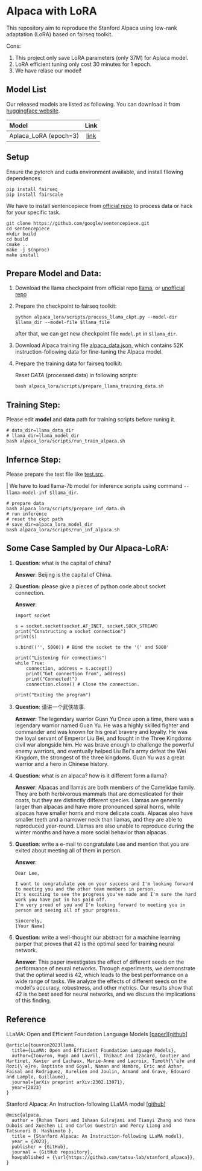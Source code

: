 
# Alpaca with LoRA

This repository aim to reproduce the Stanford Alpaca using low-rank adaptation (LoRA) based on fairseq toolkit. 

Cons:

1. This project only save LoRA parameters (only 37M) for Aplaca model.
2. LoRA efficient tuning only cost 30 minutes for 1 epoch.
3. We have relase our model!


## Model List
Our released models are listed as following. 
You can download it from [huggingface website](https://huggingface.co/dropreg/efficient_alpaca/). 

| Model                 | Link     |
|:----------------------|:--------:|
| Aplaca_LoRA (epoch=3) | [link](https://huggingface.co/dropreg/efficient_alpaca/resolve/main/checkpoint3.pt) |


## Setup
Ensure the pytorch and cuda environment available, and install fllowing dependences:

```
pip install fairseq
pip install fairscale
```

We have to install sentencepiece from [official repo](https://github.com/google/sentencepiece) to process data or hack for your specific task.

```
git clone https://github.com/google/sentencepiece.git 
cd sentencepiece
mkdir build
cd build
cmake ..
make -j $(nproc)
make install
```

## Prepare Model and Data:

1. Download the llama checkpoint from official repo [llama](https://github.com/facebookresearch/llama), or [unofficial repo](https://github.com/shawwn/llama-dl)

2. Prepare the checkpoint to fairseq toolkit:
    ```
    python alpaca_lora/scripts/process_llama_ckpt.py --model-dir $llama_dir --model-file $llama_file
    ```
    after that, we can get new checkpoint file ``model.pt`` in ``$llama_dir``.

3. Download Alpaca training file [alpaca_data.json](https://github.com/tatsu-lab/stanford_alpaca/blob/main/alpaca_data.json), which contains 52K instruction-following data for fine-tuning the Alpaca model.

4. Prepare the training data for fairseq toolkit:

    Reset *DATA* (processed data) in following scripts:
    ```
    bash alpaca_lora/scripts/prepare_llama_training_data.sh
    ```

## Training Step:
Please edit **model** and **data** path for training scripts before runing it.

``` 
# data_dir=llama_data_dir
# llama_dir=llama_model_dir
bash alpaca_lora/scripts/run_train_alpaca.sh
```

## Infernce Step:
Please prepare the test file like [test.src]().

| We have to load llama-7b model for inference scripts using command ```--llama-model-inf $llama_dir```.

```
# prepare data
bash alpaca_lora/scripts/prepare_inf_data.sh
# run inference
# reset the ckpt path 
# save_dir=alpaca_lora_model_dir
bash alpaca_lora/scripts/run_inf_alpaca.sh
```

## Some Case Sampled by Our Alpaca-LoRA:

1. **Question**: what is the capital of china?

    **Answer**: Beijing is the capital of China.

2. **Question**: please give a pieces of python code about socket connection.

    **Answer**: 
    ``` 
    import socket

    s = socket.socket(socket.AF_INET, socket.SOCK_STREAM)
    print("Constructing a socket connection")
    print(s)

    s.bind(('', 5000)) # Bind the socket to the '(' and 5000'

    print("Listening for connections")
    while True:
        connection, address = s.accept()
        print("Got connection from", address)
        print("Connected!")
        connection.close() # Close the connection.

    print("Exiting the program")
    ```

3. **Question**: 请讲一个武侠故事.

    **Answer**:
    The legendary warrior Guan Yu Once upon a time, there was a legendary warrior named Guan Yu. He was a highly skilled fighter and commander and was known for his great bravery and loyalty. He was the loyal servant of Emperor Liu Bei, and fought in the Three Kingdoms civil war alongside him. He was brave enough to challenge the powerful enemy warriors, and eventually helped Liu Bei's army defeat the Wei Kingdom, the strongest of the three kingdoms. Guan Yu was a great warrior and a hero in Chinese history.

4. **Question**: what is an alpaca? how is it different form a llama?

    **Answer**:
    Alpacas and llamas are both members of the Camelidae family. They are both herbivorous mammals that are domesticated for their coats, but they are distinctly different species. Llamas are generally larger than alpacas and have more pronounced spiral horns, while alpacas have smaller horns and more delicate coats. Alpacas also have smaller teeth and a narrower neck than llamas, and they are able to reproduced year-round. Llamas are also unable to reproduce during the winter months and have a more social behavior than alpacas.

5. **Question**: write a e-mail to congratulate Lee and mention that you are exited about meeting all of them in person.

    **Answer**:
    ```
    Dear Lee,

    I want to congratulate you on your success and I'm looking forward to meeting you and the other team members in person. 
    It's exciting to see the progress you've made and I'm sure the hard work you have put in has paid off. 
    I'm very proud of you and I'm looking forward to meeting you in person and seeing all of your progress.

    Sincerely,
    [Your Name]
    ```

5. **Question**: write a well-thought our abstract for a machine learning parper that proves that 42 is the optimal seed for training neural network.

    **Answer**:
    This paper investigates the effect of different seeds on the performance of neural networks. Through experiments, we demonstrate that the optimal seed is 42, which leads to the best performance on a wide range of tasks. We analyze the effects of different seeds on the model's accuracy, robustness, and other metrics. Our results show that 42 is the best seed for neural networks, and we discuss the implications of this finding.


## Reference

LLaMA: Open and Efficient Foundation Language Models \[[paper](https://arxiv.org/abs/2302.13971)\]\[[github](https://github.com/facebookresearch/llama)\]

```
@article{touvron2023llama,
  title={LLaMA: Open and Efficient Foundation Language Models},
  author={Touvron, Hugo and Lavril, Thibaut and Izacard, Gautier and Martinet, Xavier and Lachaux, Marie-Anne and Lacroix, Timoth{\'e}e and Rozi{\`e}re, Baptiste and Goyal, Naman and Hambro, Eric and Azhar, Faisal and Rodriguez, Aurelien and Joulin, Armand and Grave, Edouard and Lample, Guillaume},
  journal={arXiv preprint arXiv:2302.13971},
  year={2023}
}
```

Stanford Alpaca: An Instruction-following LLaMA model \[[github](https://github.com/tatsu-lab/stanford_alpaca)\]

```
@misc{alpaca,
  author = {Rohan Taori and Ishaan Gulrajani and Tianyi Zhang and Yann Dubois and Xuechen Li and Carlos Guestrin and Percy Liang and Tatsunori B. Hashimoto },
  title = {Stanford Alpaca: An Instruction-following LLaMA model},
  year = {2023},
  publisher = {GitHub},
  journal = {GitHub repository},
  howpublished = {\url{https://github.com/tatsu-lab/stanford_alpaca}},
}